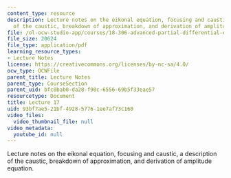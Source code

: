 ```yaml
---
content_type: resource
description: Lecture notes on the eikonal equation, focusing and caustic, a description
  of the caustic, breakdown of approximation, and derivation of amplitude equation.
file: /ol-ocw-studio-app/courses/18-306-advanced-partial-differential-equations-with-applications-fall-2009/93bf7ae521bf492857761ee7af73c160_MIT18_306f09_lec17.pdf
file_size: 20624
file_type: application/pdf
learning_resource_types:
- Lecture Notes
license: https://creativecommons.org/licenses/by-nc-sa/4.0/
ocw_type: OCWFile
parent_title: Lecture Notes
parent_type: CourseSection
parent_uid: bfc0bab0-da28-f90c-6556-69b5f33eae57
resourcetype: Document
title: Lecture 17
uid: 93bf7ae5-21bf-4928-5776-1ee7af73c160
video_files:
  video_thumbnail_file: null
video_metadata:
  youtube_id: null
---
```

Lecture notes on the eikonal equation, focusing and caustic, a description of the caustic, breakdown of approximation, and derivation of amplitude equation.